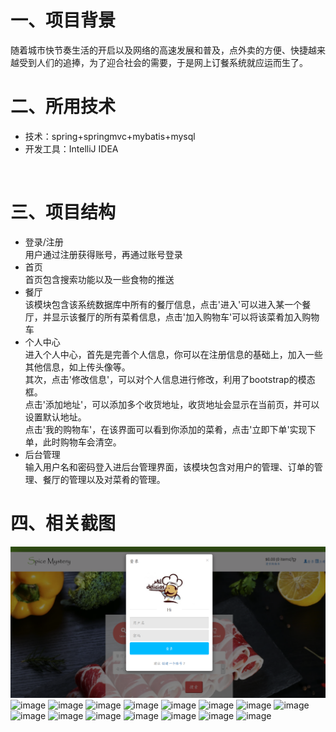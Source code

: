 一、项目背景
=============================================================================================================================
随着城市快节奏生活的开启以及网络的高速发展和普及，点外卖的方便、快捷越来越受到人们的追捧，为了迎合社会的需要，于是网上订餐系统就应运而生了。<br>

二、所用技术
=============================================================================================================================
* 技术：spring+springmvc+mybatis+mysql
* 开发工具：IntelliJ IDEA
<br>

三、项目结构
=============================================================================================================================
* 登录/注册<br>
用户通过注册获得账号，再通过账号登录<br>
* 首页<br>
首页包含搜索功能以及一些食物的推送<br>
* 餐厅<br>
该模块包含该系统数据库中所有的餐厅信息，点击'进入'可以进入某一个餐厅，并显示该餐厅的所有菜肴信息，点击'加入购物车'可以将该菜肴加入购物车<br>
* 个人中心<br>
进入个人中心，首先是完善个人信息，你可以在注册信息的基础上，加入一些其他信息，如上传头像等。<br>
其次，点击'修改信息'，可以对个人信息进行修改，利用了bootstrap的模态框。<br>
点击'添加地址'，可以添加多个收货地址，收货地址会显示在当前页，并可以设置默认地址。<br>
点击'我的购物车'，在该界面可以看到你添加的菜肴，点击'立即下单'实现下单，此时购物车会清空。<br>
* 后台管理<br>
输入用户名和密码登入进后台管理界面，该模块包含对用户的管理、订单的管理、餐厅的管理以及对菜肴的管理。<br>

四、相关截图
================================================================================================================================
![image](https://github.com/nightshp/night1/blob/master/imags/1.png)
![image]()
![image]()
![image]()
![image]()
![image]()
![image]()
![image]()
![image]()
![image]()
![image]()
![image]()
![image]()
![image]()
![image]()
![image]()

